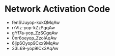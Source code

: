 # Network Activation Code
* fenSUuyop-kokQMqAw
* rrVIz-yop-kZzPgqAw
* gYf7a-yop_ZzSCgqAw
* 0nr6oeyop_ZzoIAqAw
* 6ljp6Oyop9Cxx9MqAw
* 33L69-yop9ICx3AqAw